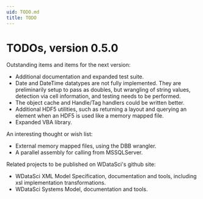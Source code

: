 ```yaml
---
uid: TODO.md
title: TODO
---
```


# TODOs, version 0.5.0

Outstanding items and items for the next version:
<ul>
<li>Additional documentation and expanded test suite.</li>
<li>Date and DateTime datatypes are not fully implemented.  They are preliminarily setup to pass as doubles, but wrangling of string
values, detection via cell information, and testing needs to be performed.</li>
<li>The object cache and Handle/Tag handlers could be written better.</li>
<li>Additional HDF5 utilities, such as returning a layout and querying an element when an HDF5 is used like a memory mapped file.</li>
<li>Expanded VBA library.</li>
</ul>

An interesting thought or wish list:
<ul>
<li>External memory mapped files, using the DBB wrangler.</li>
<li>A parallel assembly for calling from MSSQLServer.</li>
</ul>

Related projects to be published on WDataSci's github site:
<ul>
<li>WDataSci XML Model Specification, documentation and tools, including xsl implementation transformations.</li>
<li>WDataSci Systems Model, documentation and tools.</li>
</li>
</ul>


